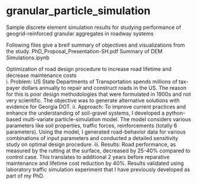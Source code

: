 # granular_particle_simulation
Sample discrete element simulation results for studying performance of geogrid-reinforced granular aggregates in roadway systems

Following files give a breif summary of objectives and visualizations from the study.
PhD_Proposal_Presentation-SH.pdf
Summary of DEM Simulations.ipynb


Optimization of road design procedure to increase road lifetime and decrease maintenance costs <br>
i.	Problem: US State Departments of Transportation spends millions of tax-payer dollars annually to repair and construct roads in the US. The reason for this is poor design methodologies that were formulated in 1900s and not very scientific. The objective was to generate alternative solutions with evidence for Georgia DOT.
ii.	Approach: To improve current practices and enhance the understanding of soil-gravel systems, I developed a python-based multi-variate particle-simulation model. The model considers various parameters like soil properties, traffic forces, reinforcements (totally 6 parameters). Using the model, I generated road-behavior data for various combinations of input parameters and conducted a detailed sensitivity study on optimal design procedure. 
iii.	Results: Road performance, as measured by the rutting at the surface, decreased by  25-40% compared to control case. This translates to additional 2 years before reparative maintenance and lifetime cost reduction by 40%. Results validated using laboratory traffic simulation experiment that I have previously developed as part of my PhD.
